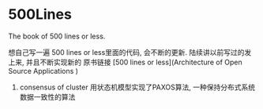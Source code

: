 # 500Lines

The book of 500 lines or less.

想自己写一遍 500 lines or less里面的代码, 会不断的更新.
陆续讲以前写过的发上来, 并且不断实现新的
原书链接 [500 lines or less](Architecture of Open Source Applications )
1. consensus of cluster 
用状态机模型实现了PAXOS算法, 一种保持分布式系统数据一致性的算法
